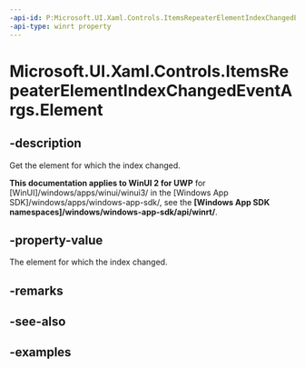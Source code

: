 ```yaml
---
-api-id: P:Microsoft.UI.Xaml.Controls.ItemsRepeaterElementIndexChangedEventArgs.Element
-api-type: winrt property
---
```


# Microsoft.UI.Xaml.Controls.ItemsRepeaterElementIndexChangedEventArgs.Element

<!--
public Windows.UI.Xaml.UIElement Element { get; }
-->

## -description

Get the element for which the index changed.

**This documentation applies to WinUI 2 for UWP** for [WinUI]/windows/apps/winui/winui3/ in the [Windows App SDK]/windows/apps/windows-app-sdk/, see the **[Windows App SDK namespaces]/windows/windows-app-sdk/api/winrt/**.

## -property-value

The element for which the index changed.

## -remarks

## -see-also

## -examples


